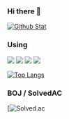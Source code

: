 ### Hi there 👋

[![Github Stat](https://github-readme-stats.vercel.app/api?username=taeseong14&show_icons=true&icon_color=FFFFFF&hide=issues,contribs&include_all_commits=true&title_color=FFFFFF&text_color=FFFFFF&bg_color=180deg,8E8C90,22384C)](https://github.com/taeseong14/taeseong14)

### Using
<a><img src="https://img.shields.io/badge/HTML-E34F26?style=flat-square&logo=HTML5&logoColor=FFFFFF"/></a>
<a><img src="https://img.shields.io/badge/CSS-1572B6?style=flat-square&logo=CSS3&logoColor=FFFFFF"/></a>
<a><img src="https://img.shields.io/badge/JavaScript-F7DF1E?style=flat-square&logo=JavaScript&logoColor=000000"/></a>
<a><img src="https://img.shields.io/badge/Node.js-339933?style=flat-square&logo=Node.js&logoColor=FFFFFF"/></a>

[![Top Langs](https://github-readme-stats.vercel.app/api/top-langs/?username=taeseong14&layout=compact)](https://github.com/taeseong14/taeseong14)

### BOJ / SolvedAC
[![Solved.ac](https://camo.githubusercontent.com/0138eb3d2fa128e64b1d7b8f7371624028c4bc1b1e3abed1e21d73dd979ae51b/687474703a2f2f6d617a617373756d6e6964612e7774662f6170692f76322f67656e65726174655f62616467653f626f6a3d6b747331303136)
